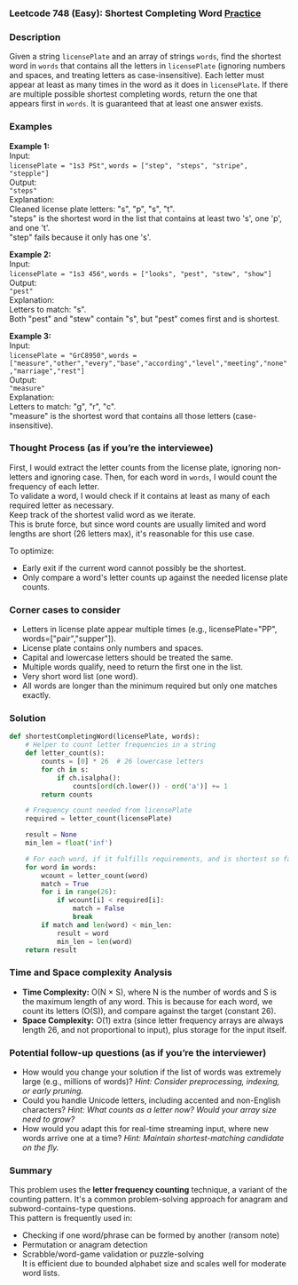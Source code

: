 ### Leetcode 748 (Easy): Shortest Completing Word [Practice](https://leetcode.com/problems/shortest-completing-word)

### Description  
Given a string `licensePlate` and an array of strings `words`, find the shortest word in `words` that contains all the letters in `licensePlate` (ignoring numbers and spaces, and treating letters as case-insensitive). Each letter must appear at least as many times in the word as it does in `licensePlate`. If there are multiple possible shortest completing words, return the one that appears first in `words`. It is guaranteed that at least one answer exists.

### Examples  

**Example 1:**  
Input:  
``licensePlate = "1s3 PSt"``, ``words = ["step", "steps", "stripe", "stepple"]``  
Output:  
``"steps"``  
Explanation:  
Cleaned license plate letters: "s", "p", "s", "t".  
"steps" is the shortest word in the list that contains at least two 's', one 'p', and one 't'.  
"step" fails because it only has one 's'.

**Example 2:**  
Input:  
``licensePlate = "1s3 456"``, ``words = ["looks", "pest", "stew", "show"]``  
Output:  
``"pest"``  
Explanation:  
Letters to match: "s".  
Both "pest" and "stew" contain "s", but "pest" comes first and is shortest.

**Example 3:**  
Input:  
``licensePlate = "GrC8950"``, ``words = ["measure","other","every","base","according","level","meeting","none","marriage","rest"]``  
Output:   
``"measure"``  
Explanation:  
Letters to match: "g", "r", "c".  
"measure" is the shortest word that contains all those letters (case-insensitive).

### Thought Process (as if you’re the interviewee)  
First, I would extract the letter counts from the license plate, ignoring non-letters and ignoring case. Then, for each word in `words`, I would count the frequency of each letter.  
To validate a word, I would check if it contains at least as many of each required letter as necessary.  
Keep track of the shortest valid word as we iterate.  
This is brute force, but since word counts are usually limited and word lengths are short (26 letters max), it's reasonable for this use case.

To optimize:  
- Early exit if the current word cannot possibly be the shortest.
- Only compare a word's letter counts up against the needed license plate counts.

### Corner cases to consider  
- Letters in license plate appear multiple times (e.g., licensePlate="PP", words=["pair","supper"]).
- License plate contains only numbers and spaces.
- Capital and lowercase letters should be treated the same.
- Multiple words qualify, need to return the first one in the list.
- Very short word list (one word).
- All words are longer than the minimum required but only one matches exactly.

### Solution

```python
def shortestCompletingWord(licensePlate, words):
    # Helper to count letter frequencies in a string
    def letter_count(s):
        counts = [0] * 26  # 26 lowercase letters
        for ch in s:
            if ch.isalpha():
                counts[ord(ch.lower()) - ord('a')] += 1
        return counts

    # Frequency count needed from licensePlate
    required = letter_count(licensePlate)

    result = None
    min_len = float('inf')

    # For each word, if it fulfills requirements, and is shortest so far, store it
    for word in words:
        wcount = letter_count(word)
        match = True
        for i in range(26):
            if wcount[i] < required[i]:
                match = False
                break
        if match and len(word) < min_len:
            result = word
            min_len = len(word)
    return result
```

### Time and Space complexity Analysis  

- **Time Complexity:** O(N × S), where N is the number of words and S is the maximum length of any word. This is because for each word, we count its letters (O(S)), and compare against the target (constant 26).
- **Space Complexity:** O(1) extra (since letter frequency arrays are always length 26, and not proportional to input), plus storage for the input itself.

### Potential follow-up questions (as if you’re the interviewer)  

- How would you change your solution if the list of words was extremely large (e.g., millions of words)?
  *Hint: Consider preprocessing, indexing, or early pruning.*
- Could you handle Unicode letters, including accented and non-English characters?
  *Hint: What counts as a letter now? Would your array size need to grow?*
- How would you adapt this for real-time streaming input, where new words arrive one at a time?
  *Hint: Maintain shortest-matching candidate on the fly.*

### Summary
This problem uses the **letter frequency counting** technique, a variant of the counting pattern. It's a common problem-solving approach for anagram and subword-contains-type questions.  
This pattern is frequently used in:  
- Checking if one word/phrase can be formed by another (ransom note)
- Permutation or anagram detection
- Scrabble/word-game validation or puzzle-solving  
It is efficient due to bounded alphabet size and scales well for moderate word lists.